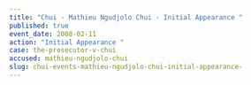 ```yaml
---
title: "Chui - Mathieu Ngudjolo Chui - Initial Appearance "
published: true
event_date: 2008-02-11
action: "Initial Appearance "
case: the-prosecutor-v-chui
accused: mathieu-ngudjolo-chui
slug: chui-events-mathieu-ngudjolo-chui-initial-appearance-
---
```

